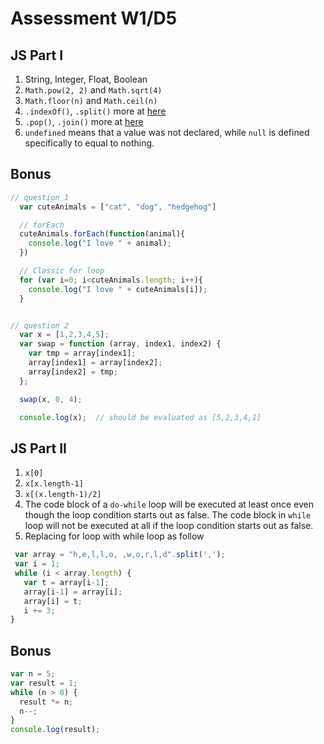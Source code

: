 # Assessment W1/D5

## JS Part I
1. String, Integer, Float, Boolean
1. `Math.pow(2, 2)` and `Math.sqrt(4)`
1. `Math.floor(n)` and `Math.ceil(n)`
1. `.indexOf()`, `.split()` more at [here](http://www.w3schools.com/jsref/jsref_obj_string.asp)
1. `.pop()`, `.join()` more at [here](http://www.w3schools.com/jsref/jsref_obj_array.asp)
1. `undefined` means that a value was not declared, while `null` is defined specifically to equal to nothing.

## Bonus

```js
// question 1
  var cuteAnimals = ["cat", "dog", "hedgehog"]

  // forEach
  cuteAnimals.forEach(function(animal){
    console.log("I love " + animal);
  })

  // Classic for loop
  for (var i=0; i<cuteAnimals.length; i++){
    console.log("I love " + cuteAnimals[i]);
  }


// question 2
  var x = [1,2,3,4,5];
  var swap = function (array, index1, index2) {
    var tmp = array[index1];
    array[index1] = array[index2];
    array[index2] = tmp;
  };

  swap(x, 0, 4);

  console.log(x);  // should be evaluated as [5,2,3,4,1]
```

## JS Part II
1. `x[0]`
1. `x[x.length-1]`
1. `x[(x.length-1)/2]`
1. The code block of a `do-while` loop will be executed at least once even though the loop condition starts out as false. The code block in `while` loop will not be executed at all if the loop condition starts out as false.
1. Replacing for loop with while loop as follow

  ```javascript
   var array = "h,e,l,l,o, ,w,o,r,l,d".split(',');
   var i = 1;
   while (i < array.length) {
     var t = array[i-1];
     array[i-1] = array[i];
     array[i] = t;
     i += 3;
  }
  ```

## Bonus

```javascript
var n = 5;
var result = 1;
while (n > 0) {
  result *= n;
  n--;
}
console.log(result);
```

